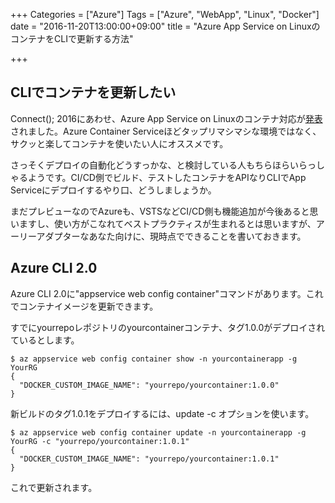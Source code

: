 +++
Categories = ["Azure"]
Tags = ["Azure", "WebApp", "Linux", "Docker"]
date = "2016-11-20T13:00:00+09:00"
title = "Azure App Service on LinuxのコンテナをCLIで更新する方法"

+++

## CLIでコンテナを更新したい
Connect(); 2016にあわせ、Azure App Service on Linuxのコンテナ対応が[発表](https://azure.microsoft.com/en-us/blog/app-service-on-linux-now-supports-containers-and-asp-net-core/)されました。Azure Container Serviceほどタップリマシマシな環境ではなく、サクッと楽してコンテナを使いたい人にオススメです。

さっそくデプロイの自動化どうすっかな、と検討している人もちらほらいらっしゃるようです。CI/CD側でビルド、テストしたコンテナをAPIなりCLIでApp Serviceにデプロイするやり口、どうしましょうか。

まだプレビューなのでAzureも、VSTSなどCI/CD側も機能追加が今後あると思いますし、使い方がこなれてベストプラクティスが生まれるとは思いますが、アーリーアダプターなあなた向けに、現時点でできることを書いておきます。

## Azure CLI 2.0
Azure CLI 2.0に"appservice web config container"コマンドがあります。これでコンテナイメージを更新できます。

すでにyourrepoレポジトリのyourcontainerコンテナ、タグ1.0.0がデプロイされているとします。

```
$ az appservice web config container show -n yourcontainerapp -g YourRG
{
  "DOCKER_CUSTOM_IMAGE_NAME": "yourrepo/yourcontainer:1.0.0"
}
```

新ビルドのタグ1.0.1をデプロイするには、update -c オプションを使います。

```
$ az appservice web config container update -n yourcontainerapp -g YourRG -c "yourrepo/yourcontainer:1.0.1"
{
  "DOCKER_CUSTOM_IMAGE_NAME": "yourrepo/yourcontainer:1.0.1"
}
```

これで更新されます。

